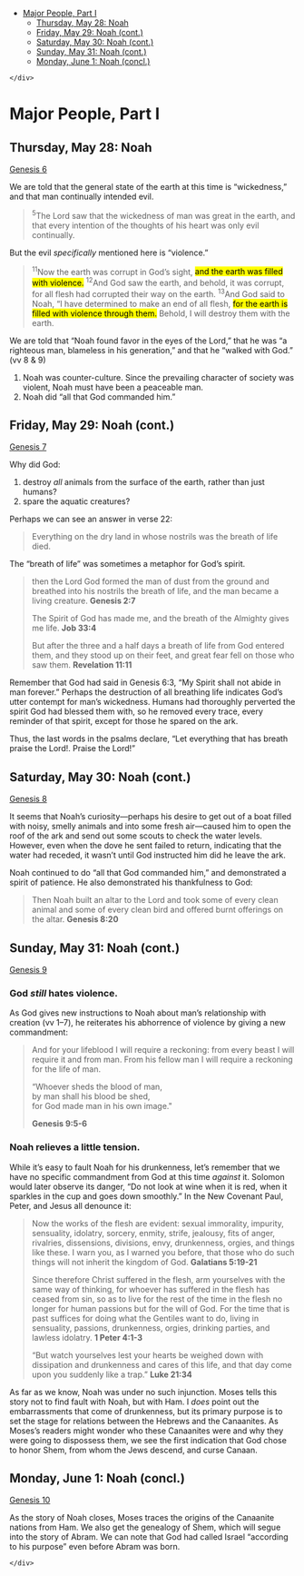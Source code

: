 <!DOCTYPE html>
<html>

<head>
  <meta charset="utf-8">
  <meta name="viewport" content="width=device-width, initial-scale=1.0">
  <title>Major People, Part I</title>
  <link rel="stylesheet" href="https://stackedit.io/style.css" />
</head>

<body class="stackedit">
  <div class="stackedit__left">
    <div class="stackedit__toc">
      
<ul>
<li><a href="#major-people-part-i">Major People, Part I</a>
<ul>
<li><a href="#thursday-may-28-noah">Thursday, May 28: Noah</a></li>
<li><a href="#friday-may-29-noah-cont.">Friday, May 29: Noah (cont.)</a></li>
<li><a href="#saturday-may-30-noah-cont.">Saturday, May 30: Noah (cont.)</a></li>
<li><a href="#sunday-may-31-noah-cont.">Sunday, May 31: Noah (cont.)</a></li>
<li><a href="#monday-june-1-noah-concl.">Monday, June 1: Noah (concl.)</a></li>
</ul>
</li>
</ul>

    </div>
  </div>
  <div class="stackedit__right">
    <div class="stackedit__html">
      <h1 id="major-people-part-i">Major People, Part I</h1>
<h2 id="thursday-may-28-noah">Thursday, May 28: Noah</h2>
<p><a href="https://my.bible.com/bible/59/GEN.6">Genesis 6</a></p>
<p>We are told that the general state of the earth at this time is “wickedness,” and that man continually intended evil.</p>
<blockquote>
<p><sup>5</sup>The Lord saw that the wickedness of man was great in the earth, and that every intention of the thoughts of his heart was only evil continually.</p>
</blockquote>
<p>But the evil <em>specifically</em> mentioned here is “violence.”</p>
<blockquote>
<p><sup>11</sup>Now the earth was corrupt in God’s sight, <mark>and the earth was filled with violence.</mark> <sup>12</sup>And God saw the earth, and behold, it was corrupt, for all flesh had corrupted their way on the earth. <sup>13</sup>And God said to Noah, “I have determined to make an end of all flesh, <mark>for the earth is filled with violence through them.</mark> Behold, I will destroy them with the earth.</p>
</blockquote>
<p>We are told that “Noah found favor in the eyes of the Lord,” that he was “a righteous man, blameless in his generation,” and that he “walked with God.” (vv 8 &amp; 9)</p>
<ol>
<li>Noah was counter-culture. Since the prevailing character of society was violent, Noah must have been a peaceable man.</li>
<li>Noah did “all that God commanded him.”</li>
</ol>
<h2 id="friday-may-29-noah-cont.">Friday, May 29: Noah (cont.)</h2>
<p><a href="https://my.bible.com/bible/59/GEN.7">Genesis 7</a></p>
<p>Why did God:</p>
<ol>
<li>destroy <em>all</em> animals from the surface of the earth, rather than just humans?</li>
<li>spare the aquatic creatures?</li>
</ol>
<p>Perhaps we can see an answer in verse 22:</p>
<blockquote>
<p>Everything on the dry land in whose nostrils was the breath of life died.</p>
</blockquote>
<p>The “breath of life” was sometimes a metaphor for God’s spirit.</p>
<blockquote>
<p>then the Lord God formed the man of dust from the ground and breathed into his nostrils the breath of life, and the man became a living creature. <strong>Genesis 2:7</strong></p>
<p>The Spirit of God has made me, and the breath of the Almighty gives me life. <strong>Job 33:4</strong></p>
<p>But after the three and a half days a breath of life from God entered them, and they stood up on their feet, and great fear fell on those who saw them. <strong>Revelation 11:11</strong></p>
</blockquote>
<p>Remember that God had said in Genesis 6:3, “My Spirit shall not abide in man forever.” Perhaps the destruction of all breathing life indicates God’s utter contempt for man’s wickedness. Humans had thoroughly perverted the spirit God had blessed them with, so he removed every trace, every reminder of that spirit, except for those he spared on the ark.</p>
<p>Thus, the last words in the psalms declare, “Let everything that has breath praise the Lord!. Praise the Lord!”</p>
<h2 id="saturday-may-30-noah-cont.">Saturday, May 30: Noah (cont.)</h2>
<p><a href="https://my.bible.com/bible/59/GEN.8">Genesis 8</a></p>
<p>It seems that Noah’s curiosity—perhaps his desire to get out of a boat filled with noisy, smelly animals and into some fresh air—caused him to open the roof of the ark and send out some scouts to check the water levels. However, even when the dove he sent failed to return, indicating that the water had receded, it wasn’t until God instructed him did he leave the ark.</p>
<p>Noah continued to do “all that God commanded him,” and demonstrated a spirit of patience. He also demonstrated his thankfulness to God:</p>
<blockquote>
<p>Then Noah built an altar to the Lord and took some of every clean animal and some of every clean bird and offered burnt offerings on the altar. <strong>Genesis 8:20</strong></p>
</blockquote>
<h2 id="sunday-may-31-noah-cont.">Sunday, May 31: Noah (cont.)</h2>
<p><a href="https://my.bible.com/bible/59/GEN.9">Genesis 9</a></p>
<h3 id="god-still-hates-violence.">God <em>still</em> hates violence.</h3>
<p>As God gives new instructions to Noah about man’s relationship with creation (vv 1–7), he reiterates his abhorrence of violence by giving a new commandment:</p>
<blockquote>
<p>And for your lifeblood I will require a reckoning: from every beast I will require it and from man. From his fellow man I will require a reckoning for the life of man.</p>
<p>“Whoever sheds the blood of man,<br>
by man shall his blood be shed,<br>
for God made man in his own image."</p>
<p><strong>Genesis 9:5-6</strong></p>
</blockquote>
<h3 id="noah-relieves-a-little-tension.">Noah relieves a little tension.</h3>
<p>While it’s easy to fault Noah for his drunkenness, let’s remember that we have no specific commandment from God at this time <em>against</em> it. Solomon would later observe its danger, “Do not look at wine when it is red, when it sparkles in the cup and goes down smoothly.” In the New Covenant Paul, Peter, and Jesus all denounce it:</p>
<blockquote>
<p>Now the works of the flesh are evident: sexual immorality, impurity, sensuality, idolatry, sorcery, enmity, strife, jealousy, fits of anger, rivalries, dissensions, divisions, envy, drunkenness, orgies, and things like these. I warn you, as I warned you before, that those who do such things will not inherit the kingdom of God. <strong>Galatians 5:19-21</strong></p>
<p>Since therefore Christ suffered in the flesh, arm yourselves with the same way of thinking, for whoever has suffered in the flesh has ceased from sin, so as to live for the rest of the time in the flesh no longer for human passions but for the will of God. For the time that is past suffices for doing what the Gentiles want to do, living in sensuality, passions, drunkenness, orgies, drinking parties, and lawless idolatry. <strong>1 Peter 4:1-3</strong></p>
<p>“But watch yourselves lest your hearts be weighed down with dissipation and drunkenness and cares of this life, and that day come upon you suddenly like a trap.” <strong>Luke 21:34</strong></p>
</blockquote>
<p>As far as we know, Noah was under no such injunction. Moses tells this story not to find fault with Noah, but with Ham. I <em>does</em> point out the embarrassments that come of drunkenness, but its primary purpose is to set the stage for relations between the Hebrews and the Canaanites. As Moses’s readers might wonder who these Canaanites were and why they were going to dispossess them, we see the first indication that God chose to honor Shem, from whom the Jews descend, and curse Canaan.</p>
<h2 id="monday-june-1-noah-concl.">Monday, June 1: Noah (concl.)</h2>
<p><a href="https://my.bible.com/bible/59/GEN.10">Genesis 10</a></p>
<p>As the story of Noah closes, Moses traces the origins of the Canaanite nations from Ham. We also get the genealogy of Shem, which will segue into the story of Abram. We can note that God had called Israel “according to his purpose” even before Abram was born.</p>

    </div>
  </div>
</body>

</html>
